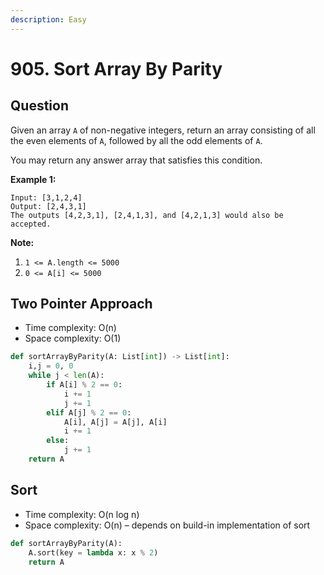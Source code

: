 ```yaml
---
description: Easy
---
```


# 905. Sort Array By Parity

## Question

Given an array `A` of non-negative integers, return an array consisting of all the even elements of `A`, followed by all the odd elements of `A`.

You may return any answer array that satisfies this condition.

**Example 1:**

```text
Input: [3,1,2,4]
Output: [2,4,3,1]
The outputs [4,2,3,1], [2,4,1,3], and [4,2,1,3] would also be accepted.
```

**Note:**

1. `1 <= A.length <= 5000`
2. `0 <= A[i] <= 5000`

## Two Pointer Approach 

* Time complexity: O\(n\)
* Space complexity: O\(1\)

```python
def sortArrayByParity(A: List[int]) -> List[int]:
    i,j = 0, 0
    while j < len(A):
        if A[i] % 2 == 0: 
            i += 1
            j += 1
        elif A[j] % 2 == 0:
            A[i], A[j] = A[j], A[i]
            i += 1
        else: 
            j += 1
    return A
```

## Sort

* Time complexity: O\(n log n\)
* Space complexity: O\(n\) – depends on build-in implementation of sort

```python
def sortArrayByParity(A):
    A.sort(key = lambda x: x % 2)
    return A
```

